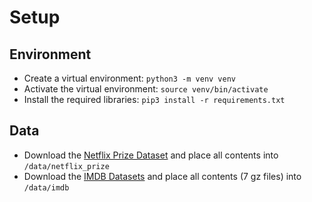 # Setup
## Environment
- Create a virtual environment: `python3 -m venv venv`
- Activate the virtual environment: `source venv/bin/activate`
- Install the required libraries: `pip3 install -r requirements.txt`

## Data
- Download the [Netflix Prize Dataset](https://academictorrents.com/details/9b13183dc4d60676b773c9e2cd6de5e5542cee9a) and place all contents into `/data/netflix_prize`
- Download the [IMDB Datasets](https://datasets.imdbws.com/) and place all contents (7 gz files) into `/data/imdb`
